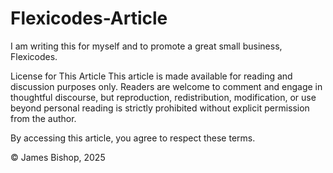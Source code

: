 # Flexicodes-Article
I am writing this for myself and to promote a great small business, Flexicodes. 

License for This Article
This article is made available for reading and discussion purposes only. Readers are welcome to comment and engage in thoughtful discourse, but reproduction, redistribution, modification, or use beyond personal reading is strictly prohibited without explicit permission from the author.  

By accessing this article, you agree to respect these terms.  

© James Bishop, 2025

